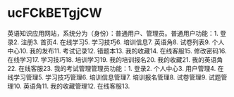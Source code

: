 # ucFCkBETgjCW
英语知识应用网站，系统分为（身份）：普通用户、管理员。普通用户功能：1. 登录2. 注册3. 首页4. 在线学习5. 学习技巧6. 培训信息7. 英语角8. 试卷列表9. 个人中心10. 我的发布11. 考试记录12. 错题本13. 我的收藏14. 在线客服15. 修改密码16. 在线学习17. 学习技巧18. 培训学习19. 我的培训报名20. 我的收藏21. 我的英语角22. 在线客服23. 我的考试管理管理员功能：1. 登录2. 个人中心3. 用户管理4. 在线学习管理5. 学习技巧管理6. 培训信息管理7. 培训报名管理8. 试卷管理9. 试题管理10. 英语角11. 我的收藏管理12. 在线客服13.
